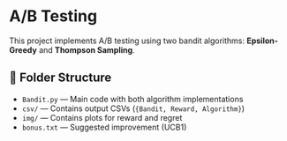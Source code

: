 # A/B Testing

This project implements A/B testing using two bandit algorithms: **Epsilon-Greedy** and **Thompson Sampling**.

## 📁 Folder Structure

- `Bandit.py` — Main code with both algorithm implementations
- `csv/` — Contains output CSVs (`{Bandit, Reward, Algorithm}`)
- `img/` — Contains plots for reward and regret
- `bonus.txt` — Suggested improvement (UCB1)

